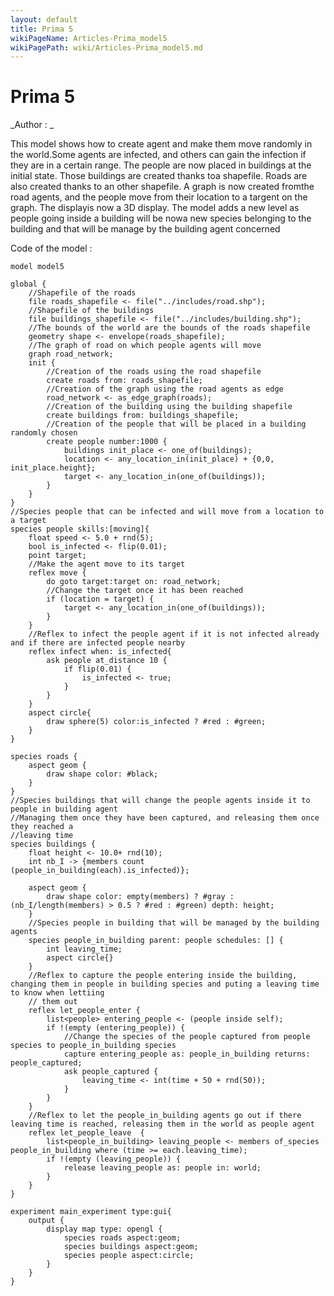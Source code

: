 ```yaml
---
layout: default
title: Prima 5
wikiPageName: Articles-Prima_model5
wikiPagePath: wiki/Articles-Prima_model5.md
---
```


[//]: # (keyword|operator_inside)
[//]: # (keyword|operator_of_species)
[//]: # (keyword|statement_capture)
[//]: # (keyword|statement_release)
[//]: # (keyword|concept_skill)
[//]: # (keyword|concept_shapefile)
[//]: # (keyword|concept_graph)
[//]: # (keyword|concept_3d)
[//]: # (keyword|concept_multi_level)
# Prima 5


_Author : _

This model shows how to create agent and make them move randomly in the world.Some agents are infected, and others can gain the infection if they are in a certain range. The people are now placed in buildings at the initial state. Those buildings are created thanks toa shapefile. Roads are also created thanks to an other shapefile. A graph is now created fromthe road agents, and the people move from their location to a targent on the graph. The displayis now a 3D display. The model adds a new level as people going inside a building will be nowa new species belonging to the building and that will be manage by the building agent concerned


Code of the model : 

```
model model5 

global {
	//Shapefile of the roads
	file roads_shapefile <- file("../includes/road.shp");
	//Shapefile of the buildings
	file buildings_shapefile <- file("../includes/building.shp");
	//The bounds of the world are the bounds of the roads shapefile
	geometry shape <- envelope(roads_shapefile);
	//The graph of road on which people agents will move
	graph road_network;
	init {
		//Creation of the roads using the road shapefile
		create roads from: roads_shapefile;
		//Creation of the graph using the road agents as edge
		road_network <- as_edge_graph(roads);
		//Creation of the building using the building shapefile
		create buildings from: buildings_shapefile;
		//Creation of the people that will be placed in a building randomly chosen
		create people number:1000 {
			buildings init_place <- one_of(buildings);
			location <- any_location_in(init_place) + {0,0, init_place.height};
			target <- any_location_in(one_of(buildings));
		}
	}
}
//Species people that can be infected and will move from a location to a target
species people skills:[moving]{		
	float speed <- 5.0 + rnd(5);
	bool is_infected <- flip(0.01);
	point target;
	//Make the agent move to its target
	reflex move {
		do goto target:target on: road_network;
		//Change the target once it has been reached
		if (location = target) {
			target <- any_location_in(one_of(buildings));
		}
	}
	//Reflex to infect the people agent if it is not infected already and if there are infected people nearby
	reflex infect when: is_infected{
		ask people at_distance 10 {
			if flip(0.01) {
				is_infected <- true;
			}
		}
	}
	aspect circle{
		draw sphere(5) color:is_infected ? #red : #green;
	}
}

species roads {
	aspect geom {
		draw shape color: #black;
	}
}
//Species buildings that will change the people agents inside it to people in building agent
//Managing them once they have been captured, and releasing them once they reached a
//leaving time
species buildings {
	float height <- 10.0+ rnd(10);
	int nb_I -> {members count (people_in_building(each).is_infected)};
	
	aspect geom {
		draw shape color: empty(members) ? #gray : (nb_I/length(members) > 0.5 ? #red : #green) depth: height;
	}
	//Species people in building that will be managed by the building agents
	species people_in_building parent: people schedules: [] {
		int leaving_time;
		aspect circle{}
	}
	//Reflex to capture the people entering inside the building, changing them in people in building species and puting a leaving time to know when lettiing
	// them out
	reflex let_people_enter {
		list<people> entering_people <- (people inside self);
		if !(empty (entering_people)) {
			//Change the species of the people captured from people species to people_in_building species
			capture entering_people as: people_in_building returns: people_captured;
			ask people_captured {
				leaving_time <- int(time + 50 + rnd(50));
			}
 		}
	}
	//Reflex to let the people_in_building agents go out if there leaving time is reached, releasing them in the world as people agent
	reflex let_people_leave  {
		list<people_in_building> leaving_people <- members of_species people_in_building where (time >= each.leaving_time);
		if !(empty (leaving_people)) {
			release leaving_people as: people in: world;
		}
	}
}

experiment main_experiment type:gui{
	output {
		display map type: opengl {
			species roads aspect:geom;
			species buildings aspect:geom;
			species people aspect:circle;			
		}
	}
}
```
